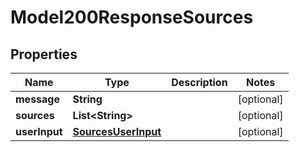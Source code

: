

# Model200ResponseSources


## Properties

| Name | Type | Description | Notes |
|------------ | ------------- | ------------- | -------------|
|**message** | **String** |  |  [optional] |
|**sources** | **List&lt;String&gt;** |  |  [optional] |
|**userInput** | [**SourcesUserInput**](SourcesUserInput.md) |  |  [optional] |



